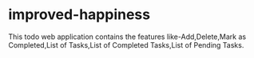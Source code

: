 # improved-happiness
This todo web application contains the features like-Add,Delete,Mark as Completed,List of Tasks,List of Completed Tasks,List of Pending Tasks.
